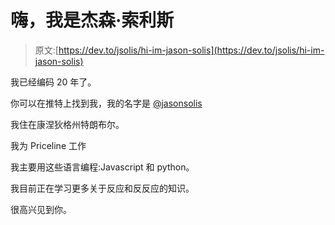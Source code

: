 # 嗨，我是杰森·索利斯

> 原文:[https://dev.to/jsolis/hi-im-jason-solis](https://dev.to/jsolis/hi-im-jason-solis)

我已经编码 20 年了。

你可以在推特上找到我，我的名字是 [@jasonsolis](https://twitter.com/jasonsolis)

我住在康涅狄格州特朗布尔。

我为 Priceline 工作

我主要用这些语言编程:Javascript 和 python。

我目前正在学习更多关于反应和反反应的知识。

很高兴见到你。